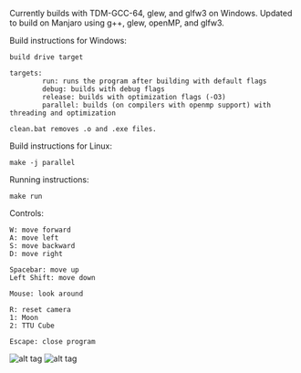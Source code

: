 Currently builds with TDM-GCC-64, glew, and glfw3 on Windows.
Updated to build on Manjaro using g++, glew, openMP, and glfw3.

Build instructions for Windows:

	build drive target
	
	targets:
			run: runs the program after building with default flags
			debug: builds with debug flags
			release: builds with optimization flags (-O3)
			parallel: builds (on compilers with openmp support) with threading and optimization
			
	clean.bat removes .o and .exe files.
	
Build instructions for Linux:

	make -j parallel

Running instructions:

	make run

Controls:

	W: move forward
	A: move left
	S: move backward
	D: move right
	
	Spacebar: move up
	Left Shift: move down
	
	Mouse: look around
	
	R: reset camera
	1: Moon
	2: TTU Cube
	
	Escape: close program
	
![alt tag](http://i.imgur.com/0tsiSn2.png)
![alt tag](http://i.imgur.com/IUEuOcE.png)
